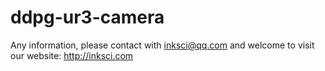 # ddpg-ur3-camera








Any information, please contact with inksci@qq.com and welcome to visit our website: http://inksci.com
